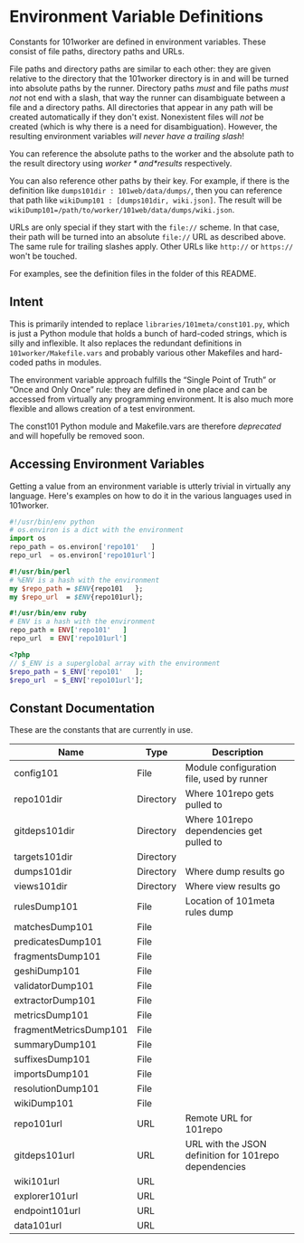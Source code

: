Environment Variable Definitions
================================

Constants for 101worker are defined in environment variables. These consist of file paths, directory paths and URLs.

File paths and directory paths are similar to each other: they are given relative to the directory that the 101worker directory is in and will be turned into absolute paths by the runner. Directory paths *must* and file paths *must not* not end with a slash, that way the runner can disambiguate between a file and a directory paths. All directories that appear in any path will be created automatically if they don't exist. Nonexistent files will *not* be created (which is why there is a need for disambiguation). However, the resulting environment variables *will never have a trailing slash*!

You can reference the absolute paths to the worker and the absolute path to the result directory using *$worker* and *$results* respectively.

You can also reference other paths by their key. For example, if there is the definition like `dumps101dir : 101web/data/dumps/`, then you can reference that path like `wikiDump101 : [dumps101dir, wiki.json]`. The result will be `wikiDump101=/path/to/worker/101web/data/dumps/wiki.json`.

URLs are only special if they start with the `file://` scheme. In that case, their path will be turned into an absolute `file://` URL as described above. The same rule for trailing slashes apply. Other URLs like `http://` or `https://` won't be touched.

For examples, see the definition files in the folder of this README.

Intent
------

This is primarily intended to replace `libraries/101meta/const101.py`, which is just a Python module that holds a bunch of hard-coded strings, which is silly and inflexible. It also replaces the redundant definitions in `101worker/Makefile.vars` and probably various other Makefiles and hard-coded paths in modules.

The environment variable approach fulfills the “Single Point of Truth” or “Once and Only Once” rule: they are defined in one place and can be accessed from virtually any programming environment. It is also much more flexible and allows creation of a test environment.

The const101 Python module and Makefile.vars are therefore *deprecated* and will hopefully be removed soon.

Accessing Environment Variables
-------------------------------

Getting a value from an environment variable is utterly trivial in virtually any language. Here's examples on how to do it in the various languages used in 101worker.

```python
#!/usr/bin/env python
# os.environ is a dict with the environment
import os
repo_path = os.environ['repo101'   ]
repo_url  = os.environ['repo101url']
```

```perl
#!/usr/bin/perl
# %ENV is a hash with the environment
my $repo_path = $ENV{repo101   };
my $repo_url  = $ENV{repo101url};
```

```ruby
#!/usr/bin/env ruby
# ENV is a hash with the environment
repo_path = ENV['repo101'   ]
repo_url  = ENV['repo101url']
```

```php
<?php
// $_ENV is a superglobal array with the environment
$repo_path = $_ENV['repo101'   ];
$repo_url  = $_ENV['repo101url'];
```

Constant Documentation
----------------------

These are the constants that are currently in use.

Name                   | Type      | Description
---------------------- | --------- | -----------------------------------------------------
config101              | File      | Module configuration file, used by runner
repo101dir             | Directory | Where 101repo gets pulled to
gitdeps101dir          | Directory | Where 101repo dependencies get pulled to
targets101dir          | Directory | 
dumps101dir            | Directory | Where dump results go
views101dir            | Directory | Where view results go
rulesDump101           | File      | Location of 101meta rules dump
matchesDump101         | File      | 
predicatesDump101      | File      | 
fragmentsDump101       | File      | 
geshiDump101           | File      | 
validatorDump101       | File      | 
extractorDump101       | File      | 
metricsDump101         | File      | 
fragmentMetricsDump101 | File      | 
summaryDump101         | File      | 
suffixesDump101        | File      | 
importsDump101         | File      | 
resolutionDump101      | File      | 
wikiDump101            | File      | 
repo101url             | URL       | Remote URL for 101repo
gitdeps101url          | URL       | URL with the JSON definition for 101repo dependencies
wiki101url             | URL       | 
explorer101url         | URL       | 
endpoint101url         | URL       | 
data101url             | URL       | 
